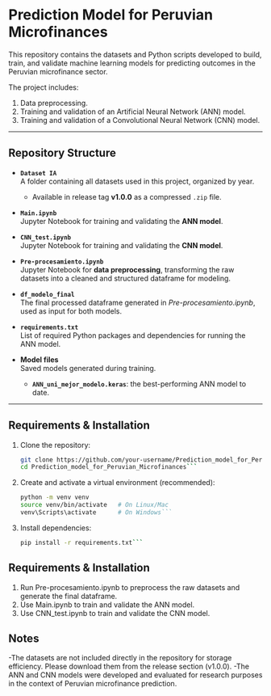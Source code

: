 # Prediction Model for Peruvian Microfinances

This repository contains the datasets and Python scripts developed to build, train, and validate machine learning models for predicting outcomes in the Peruvian microfinance sector.  

The project includes:  
1. Data preprocessing.  
2. Training and validation of an Artificial Neural Network (ANN) model.  
3. Training and validation of a Convolutional Neural Network (CNN) model.  

---

## Repository Structure

- **`Dataset IA`**  
  A folder containing all datasets used in this project, organized by year.  
  - Available in release tag **v1.0.0** as a compressed `.zip` file.  

- **`Main.ipynb`**  
  Jupyter Notebook for training and validating the **ANN model**.  

- **`CNN_test.ipynb`**  
  Jupyter Notebook for training and validating the **CNN model**.  

- **`Pre-procesamiento.ipynb`**  
  Jupyter Notebook for **data preprocessing**, transforming the raw datasets into a cleaned and structured dataframe for modeling.  

- **`df_modelo_final`**  
  The final processed dataframe generated in *Pre-procesamiento.ipynb*, used as input for both models.  

- **`requirements.txt`**  
  List of required Python packages and dependencies for running the ANN model.  

- **Model files**  
  Saved models generated during training.  
  - **`ANN_uni_mejor_modelo.keras`**: the best-performing ANN model to date.  

---

## Requirements & Installation

1. Clone the repository:  
   ```bash
   git clone https://github.com/your-username/Prediction_model_for_Peruvian_Microfinances.git
   cd Prediction_model_for_Peruvian_Microfinances```
2. Create and activate a virtual environment (recommended):
   ```bash
   python -m venv venv
   source venv/bin/activate   # On Linux/Mac
   venv\Scripts\activate      # On Windows```
3. Install dependencies:
   ```bash
   pip install -r requirements.txt```

## Requirements & Installation
1. Run Pre-procesamiento.ipynb to preprocess the raw datasets and generate the final dataframe.
2. Use Main.ipynb to train and validate the ANN model.
3. Use CNN_test.ipynb to train and validate the CNN model.

## Notes
-The datasets are not included directly in the repository for storage efficiency. Please download them from the release section (v1.0.0).
-The ANN and CNN models were developed and evaluated for research purposes in the context of Peruvian microfinance prediction.
